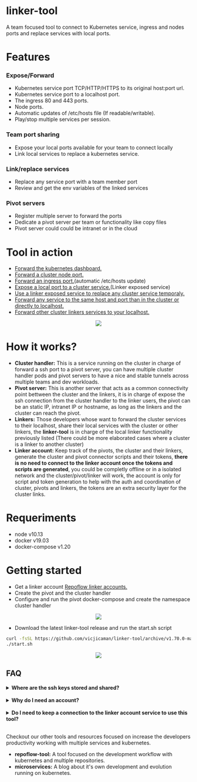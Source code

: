 # linker-tool
A team focused tool to connect to Kubernetes service, ingress and nodes ports and replace services with local ports.

# Features
### Expose/Forward
- Kubernetes service port TCP/HTTP/HTTPS to its original host:port url.
- Kubernetes service port to a localhost port.
- The ingress 80 and 443 ports.
- Node ports.
- Automatic updates of /etc/hosts file (If readable/writable).
- Play/stop multiple services per session.

### Team port sharing
- Expose your local ports available for your team to connect locally  
- Link local services to replace a kubernetes service.

### Link/replace services
- Replace any service port with a team member port
- Review and get the env variables of the linked services

### Pivot servers
- Register multiple server to forward the ports
- Dedicate a pivot server per team or functionality like copy files
- Pivot server could could be intranet or in the cloud

# Tool in action
 - <a href="https://user-images.githubusercontent.com/36018976/71224776-b009cf00-22d6-11ea-862c-7716a3e75fc2.gif" target="_blank">Forward the kubernetes dashboard.</a>
 - <a href="https://user-images.githubusercontent.com/36018976/71224784-b6984680-22d6-11ea-8f85-86e9ec70619d.gif" target="_blank">Forward a cluster node port.</a>
 - <a href="https://user-images.githubusercontent.com/36018976/71224782-b304bf80-22d6-11ea-8fb2-88b2939d944a.gif" target="_blank">Forward an ingress port.</a>(automatic /etc/hosts update)
 - <a href="https://user-images.githubusercontent.com/36018976/71224767-aa13ee00-22d6-11ea-9ffa-22b79fc76c87.gif" target="_blank">Expose a local port to a cluster service.</a>(Linker exposed service)
  - <a href="https://user-images.githubusercontent.com/36018976/71224771-ada77500-22d6-11ea-9561-33a87d258e7f.gif" target="_blank">Use a linker exposed service to replace any cluster service temporaly.</a>
  - <a href="https://user-images.githubusercontent.com/36018976/71224783-b4ce8300-22d6-11ea-8343-16baf4c6b9b7.gif" target="_blank">Forward any service to the same host and port than in the cluster or directly to localhost.</a>
  - <a href="https://user-images.githubusercontent.com/36018976/71224800-bb5cfa80-22d6-11ea-945c-bbe7baf76b0d.gif" target="_blank">Forward other cluster linkers services to your localhost.</a>
  
<p align="center">
  <img src="https://user-images.githubusercontent.com/36018976/71224786-b7c97380-22d6-11ea-8337-16a01b012b88.gif">
</p>

# How it works? 
 
 - **Cluster handler:** This is a service running on the cluster in charge of forward a ssh port to a pivot server, you can have multiple cluster handler pods and pivot servers to have a nice and stable tunnels across multiple teams and dev workloads.
 - **Pivot server:** This is another server that acts as a common connectivity point bettween the cluster and the linkers, it is in charge of expose the ssh connection from the cluster handler to the linker users, the pivot can be an static IP, intranet IP or hostname, as long as the linkers and the cluster can reach the pivot.
 - **Linkers:** Those developers whose want to forward the cluster services to their localhost, share their local services with the cluster or other linkers, the **linker-tool** is in charge of the local linker functionality previously listed (There could be more elaborated cases where a cluster is a linker to another cluster)
 - **Linker account:** Keep track of the pivots, the cluster and their linkers, generate the cluster and pivot connector scripts and their tokens, **there is no need to connect to the linker account once the tokens and scripts are generated**, you could be completly offline or in a isolated network and the cluster/pivot/linker will work, the account is only for script and token generation to help with the auth and coordination of cluster, pivots and linkers, the tokens are an extra security layer for the cluster links. 

# Requeriments
 - node   v10.13
 - docker v19.03
 - docker-compose v1.20
 
# Getting started

 - Get a linker account <a href="https://linker.repoflow.com/auth" target="_blank">Repoflow linker accounts.</a>
 - Create the pivot and the cluster handler
 - Configure and run the pivot docker-compose and create the namespace cluster handler
 
 <p align="center">
  <img src="https://user-images.githubusercontent.com/36018976/71369320-a8824880-25aa-11ea-8b60-8696d14570e9.gif">
</p>

 - Download the latest linker-tool release and run the start.sh script
```bash
curl -fsSL https://github.com/vicjicaman/linker-tool/archive/v1.70.0-master.tar.gz | tar -xzv
./start.sh
```

 <p align="center">
  <img src="https://user-images.githubusercontent.com/36018976/71369322-ab7d3900-25aa-11ea-8968-ab64188419e1.gif">
</p>
 
 
## FAQ

<details>
<summary><b>Where are the ssh keys stored and shared?</b></summary>
A ssh key is generated inside your cluster handler as a secret, is up to you handle and share the keys with the allowed linkers, **we don't store/access any key to any cluster, node, pivot server**
</details>
<br>

<details>
<summary><b>Why do I need an account?</b></summary>
The linker generate tokens to help with the coordination of the cluster services, the pivot servers and handle the relation of the user that are allowed to a given cluster handler.
To connect to a cluster handler you will need the ssh keys and the linker token, an authorized user would need to have both.
</details>
<br>

<details>
<summary><b>Do I need to keep a connection to the linker account service to use this tool?</b></summary>
No, you only need to contact the remote service during the login and token generation, the tokens are an extra security layer for the cluster links. 
</details>
<br>
 

Checkout our other tools and resources focused on increase the developers productivity working with multiple services and kubernetes.
- **repoflow-tool:** A tool focused on the development workflow with kubernetes and multiple repositories.
- **microservices:** A blog about it's own development and evolution running on kubernetes.
